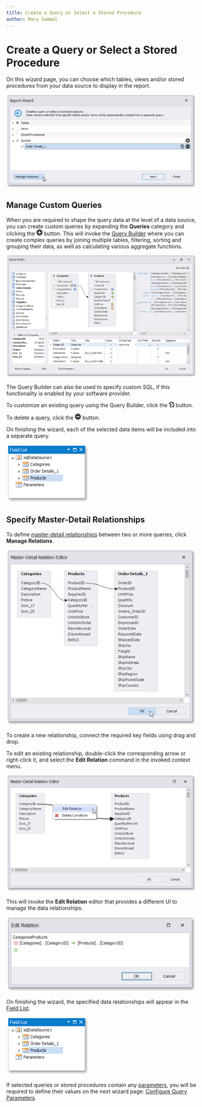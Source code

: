 ```yaml
---
title: Create a Query or Select a Stored Procedure
author: Mary Sammal
---
```

# Create a Query or Select a Stored Procedure


On this wizard page, you can choose which tables, views and/or stored procedures from your data source to display in the report.

![eurd-win-report-wizard-multi-query-select](../../../../../../images/eurd-win-report-wizard-multi-query-select.png)

## Manage Custom Queries
When you are required to shape the query data at the level of a data source, you can create custom queries by expanding the **Queries** category and clicking the ![report-wizard-multi-query-page-icon-add](../../../../../../images/eurd-win-img125532.png) button. This will invoke the [Query Builder](../../query-builder.md) where you can create complex queries by joining multiple tables, filtering, sorting and grouping their data, as well as calculating various aggregate functions.

![eurd-win-query-builder-diagram-overview](../../../../../../images/eurd-win-query-builder-diagram-overview.png)

The Query Builder can also be used to specify custom SQL, if this functionality is enabled by your software provider.

To customize an existing query using the Query Builder, click the ![report-wizard-multi-query-page-icon-edit](../../../../../../images/uerd-win-img125534.png) button.

To delete a query, click the ![report-wizard-multi-query-page-icon-remove](../../../../../../images/eurd-win-img125533.png) button.

On finishing the wizard, each of the selected data items will be included into a separate query.

![eurd-win-report-field-list](../../../../../../images/eurd-win-report-field-list.png)

## Specify Master-Detail Relationships
To define [master-detail relationships](../../../create-popular-reports/create-a-master-detail-report-use-detail-report-bands.md) between two or more queries, click **Manage Relations**.

![eurd-master-detail-relation-editor-categories-products-order-details](../../../../../../images/eurd-master-detail-relation-editor-categories-products-order-details.png)

To create a new relationship, connect the required key fields using drag and drop.

To edit an existing relationship, double-click the corresponding arrow or right-click it, and select the **Edit Relation** command in the invoked context menu.

![eurd-win-master-detail-relation-editor-edit-relation-context-menu](../../../../../../images/eurd-win-master-detail-relation-editor-edit-relation-context-menu.png)

This will invoke the **Edit Relation** editor that provides a different UI to manage the data relationships.

![eud-win-reports-edit-relation-editor](../../../../../../images/eurd-win-edit-relation-dialog.png)

On finishing the wizard, the specified data relationships will appear in the [Field List](../../ui-panels\field-list.md).

![eurd-win-report-field-list2](../../../../../../images/eurd-win-report-field-list2.png)

If selected queries or stored procedures contain any [parameters](../../../shape-report-data/use-report-parameters/query-parameters.md), you will be required to define their values on the next wizard page: [Configure Query Parameters](configure-query-parameters.md).